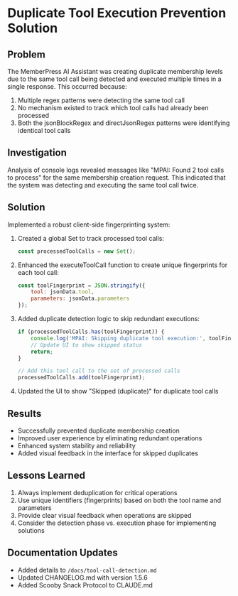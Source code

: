# Duplicate Tool Execution Prevention Solution

## Problem
The MemberPress AI Assistant was creating duplicate membership levels due to the same tool call being detected and executed multiple times in a single response. This occurred because:

1. Multiple regex patterns were detecting the same tool call
2. No mechanism existed to track which tool calls had already been processed
3. Both the jsonBlockRegex and directJsonRegex patterns were identifying identical tool calls

## Investigation
Analysis of console logs revealed messages like "MPAI: Found 2 tool calls to process" for the same membership creation request. This indicated that the system was detecting and executing the same tool call twice.

## Solution
Implemented a robust client-side fingerprinting system:

1. Created a global Set to track processed tool calls:
   ```javascript
   const processedToolCalls = new Set();
   ```

2. Enhanced the executeToolCall function to create unique fingerprints for each tool call:
   ```javascript
   const toolFingerprint = JSON.stringify({
       tool: jsonData.tool,
       parameters: jsonData.parameters
   });
   ```

3. Added duplicate detection logic to skip redundant executions:
   ```javascript
   if (processedToolCalls.has(toolFingerprint)) {
       console.log('MPAI: Skipping duplicate tool execution:', toolFingerprint);
       // Update UI to show skipped status
       return;
   }
   
   // Add this tool call to the set of processed calls
   processedToolCalls.add(toolFingerprint);
   ```

4. Updated the UI to show "Skipped (duplicate)" for duplicate tool calls

## Results
- Successfully prevented duplicate membership creation
- Improved user experience by eliminating redundant operations
- Enhanced system stability and reliability
- Added visual feedback in the interface for skipped duplicates

## Lessons Learned
1. Always implement deduplication for critical operations
2. Use unique identifiers (fingerprints) based on both the tool name and parameters
3. Provide clear visual feedback when operations are skipped
4. Consider the detection phase vs. execution phase for implementing solutions

## Documentation Updates
- Added details to `/docs/tool-call-detection.md`
- Updated CHANGELOG.md with version 1.5.6
- Added Scooby Snack Protocol to CLAUDE.md